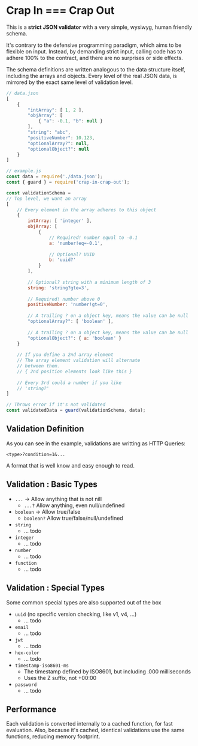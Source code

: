 # Crap In === Crap Out

This is a **strict JSON validator** with a very simple, wysiwyg, human friendly schema.

It's contrary to the defensive programming paradigm, which aims to be flexible on input.
Instead, by demanding strict input, calling code has to adhere 100% to the contract,
and there are no surprises or side effects.

The schema definitions are written analogous to the data structure itself,
including the arrays and objects. Every level of the real JSON data,
is mirrored by the exact same level of validation level.

```js
// data.json
[
	{
		"intArray": [ 1, 2 ],
		"objArray": [
			{ "a": -0.1, "b": null }
		],
		"string": "abc",
		"positiveNumber": 10.123,
		"optionalArray?": null,
		"optionalObject?": null
	}
]

// example.js
const data = require('./data.json');
const { guard } = require('crap-in-crap-out');

const validationSchema =
// Top level, we want an array
[
	// Every element in the array adheres to this object
	{
		intArray: [ 'integer' ],
		objArray: [
			{
				// Required! number equal to -0.1
				a: 'number!eq=-0.1',
				
				// Optional? UUID
				b: 'uuid?'
			}
		],
		
		// Optional? string with a minimum length of 3
		string: 'string?gte=3',
		
		// Required! number above 0
		positiveNumber: 'number!gt=0',
		
		// A trailing ? on a object key, means the value can be null
		"optionalArray?": [ 'boolean' ],
		
		// A trailing ? on a object key, means the value can be null
		"optionalObject?": { a: 'boolean' }
	}
	
	// If you define a 2nd array element
	// The array element validation will alternate
	// between them.
	// { 2nd position elements look like this }
	
	// Every 3rd could a number if you like
	// 'string?'
]

// Throws error if it's not validated
const validatedData = guard(validationSchema, data);
```

## Validation Definition

As you can see in the example, validations are writting as HTTP Queries:

`<type>?condition=1&...`

A format that is well know and easy enough to read.

## Validation : Basic Types

- `...` -> Allow anything that is not nill
    - `...?` Allow anything, even null/undefined
- `boolean` -> Allow true/false
    - `boolean?` Allow true/false/null/undefined
- `string`
    - ... todo
- `integer`
    - ... todo
- `number`
    - ... todo
- `function`
    - ... todo

## Validation : Special Types

Some common special types are also supported out of the box

- `uuid` (no specific version checking, like v1, v4, ...)
    - ... todo
- `email`
    - ... todo
- `jwt`
    - ... todo
- `hex-color`
    - ... todo
- `timestamp-iso8601-ms`
    - The timestamp defined by ISO8601, but including .000 milliseconds
    - Uses the Z suffix, not +00:00
- `password`
    - ... todo

## Performance

Each validation is converted internally to a cached function,
for fast evaluation. Also, because it's cached, identical validations
use the same functions, reducing memory footprint.
